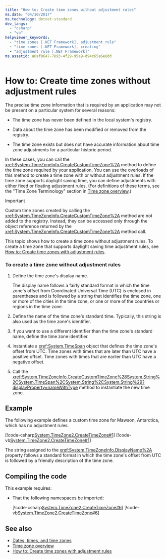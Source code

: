 ```yaml
---
title: "How to: Create time zones without adjustment rules"
ms.date: "04/10/2017"
ms.technology: dotnet-standard
dev_langs: 
  - "csharp"
  - "vb"
helpviewer_keywords: 
  - "time zones [.NET Framework], adjustment rule"
  - "time zones [.NET Framework], creating"
  - "adjustment rule [.NET Framework]"
ms.assetid: a6af8647-7893-4f29-95a9-d94c65a6e8dd
---
```

# How to: Create time zones without adjustment rules

The precise time zone information that is required by an application may not be present on a particular system for several reasons:

- The time zone has never been defined in the local system's registry.

- Data about the time zone has been modified or removed from the registry.

- The time zone exists but does not have accurate information about time zone adjustments for a particular historic period.

In these cases, you can call the <xref:System.TimeZoneInfo.CreateCustomTimeZone%2A> method to define the time zone required by your application. You can use the overloads of this method to create a time zone with or without adjustment rules. If the time zone supports daylight saving time, you can define adjustments with either fixed or floating adjustment rules. (For definitions of these terms, see the "Time Zone Terminology" section in [Time zone overview](../../../docs/standard/datetime/time-zone-overview.md).)

> [!IMPORTANT]
> Custom time zones created by calling the <xref:System.TimeZoneInfo.CreateCustomTimeZone%2A> method are not added to the registry. Instead, they can be accessed only through the object reference returned by the <xref:System.TimeZoneInfo.CreateCustomTimeZone%2A> method call.

This topic shows how to create a time zone without adjustment rules. To create a time zone that supports daylight saving time adjustment rules, see [How to: Create time zones with adjustment rules](../../../docs/standard/datetime/create-time-zones-with-adjustment-rules.md).

### To create a time zone without adjustment rules

1. Define the time zone's display name.

   The display name follows a fairly standard format in which the time zone's offset from Coordinated Universal Time (UTC) is enclosed in parentheses and is followed by a string that identifies the time zone, one or more of the cities in the time zone, or one or more of the countries or regions in the time zone.

2. Define the name of the time zone's standard time. Typically, this string is also used as the time zone's identifier.

3. If you want to use a different identifier than the time zone's standard name, define the time zone identifier.

4. Instantiate a <xref:System.TimeSpan> object that defines the time zone's offset from UTC. Time zones with times that are later than UTC have a positive offset. Time zones with times that are earlier than UTC have a negative offset.

5. Call the <xref:System.TimeZoneInfo.CreateCustomTimeZone%28System.String%2CSystem.TimeSpan%2CSystem.String%2CSystem.String%29?displayProperty=nameWithType> method to instantiate the new time zone.

## Example

The following example defines a custom time zone for Mawson, Antarctica, which has no adjustment rules.

[!code-csharp[System.TimeZone2.CreateTimeZone#1](../../../samples/snippets/csharp/VS_Snippets_CLR_System/system.TimeZone2.CreateTimeZone/cs/System.TimeZone2.CreateTimeZone.cs#1)]
[!code-vb[System.TimeZone2.CreateTimeZone#1](../../../samples/snippets/visualbasic/VS_Snippets_CLR_System/system.TimeZone2.CreateTimeZone/vb/System.TimeZone2.CreateTimeZone.vb#1)]

The string assigned to the <xref:System.TimeZoneInfo.DisplayName%2A> property follows a standard format in which the time zone's offset from UTC is followed by a friendly description of the time zone.

## Compiling the code

This example requires:

- That the following namespaces be imported:

  [!code-csharp[System.TimeZone2.CreateTimeZone#6](../../../samples/snippets/csharp/VS_Snippets_CLR_System/system.TimeZone2.CreateTimeZone/cs/System.TimeZone2.CreateTimeZone.cs#6)]
  [!code-vb[System.TimeZone2.CreateTimeZone#6](../../../samples/snippets/visualbasic/VS_Snippets_CLR_System/system.TimeZone2.CreateTimeZone/vb/System.TimeZone2.CreateTimeZone.vb#6)]

## See also

- [Dates, times, and time zones](../../../docs/standard/datetime/index.md)
- [Time zone overview](../../../docs/standard/datetime/time-zone-overview.md)
- [How to: Create time zones with adjustment rules](../../../docs/standard/datetime/create-time-zones-with-adjustment-rules.md)
